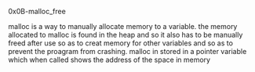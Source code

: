 0x0B-malloc_free

malloc is a way to manually allocate memory to a variable. the memory allocated to malloc is found in the heap and so it also has to be
manually freed after use so as to creat memory for other variables and so as to prevent the proagram from crashing. 
malloc in stored in a pointer variable which when called shows the address of the space in memory
